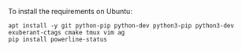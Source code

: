 To install the requirements on Ubuntu:

    apt install -y git python-pip python-dev python3-pip python3-dev exuberant-ctags cmake tmux vim ag
    pip install powerline-status
